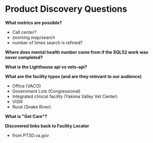 # Product Discovery Questions

**What metrics are possible?**
  - Call center?
  - zooming map/search
  - number of times search is refined?
  
**Where does mental health number come from if the SQL52 work was never completed?**

**What is the Lighthouse api vs vets-api?**

**What are the facility types (and are they relevant to our audience)**
- Office (VACO)
- Government Lots (Congressional)
- Integrated clinical facility (Yakima Valley Vet Center)
- VISN
- Rural (Snake River)

**What is "Get Care"?**

**Discovered links back to Facility Locator**
- from PTSD.va.gov




